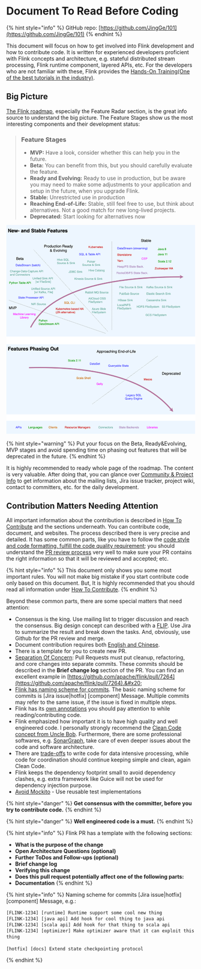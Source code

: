 # Document To Read Before Coding

{% hint style="info" %}
GitHub repo: [https://github.com/JingGe/101](https://github.com/JingGe/101)
{% endhint %}

This document will focus on how to get involved into Flink development and how to contribute code. It is written for experienced developers proficient with Flink concepts and architecture, e.g. stateful distributed stream processing, Flink runtime component, layered APIs, etc. For the developers who are not familiar with these, Flink provides the [Hands-On Training(One of the best tutorials in the industry)](https://ci.apache.org/projects/flink/flink-docs-release-1.13/docs/learn-flink/overview/).

## Big Picture

[The Flink roadmap](https://flink.apache.org/roadmap.html), especially the Feature Radar section, is the great info source to understand the big picture. The Feature Stages show us the most interesting components and their development status:

> ### Feature Stages <a href="#feature-stages" id="feature-stages"></a>
>
> * **MVP:** Have a look, consider whether this can help you in the future.
> * **Beta:** You can benefit from this, but you should carefully evaluate the feature.
> * **Ready and Evolving:** Ready to use in production, but be aware you may need to make some adjustments to your application and setup in the future, when you upgrade Flink.
> * **Stable:** Unrestricted use in production
> * **Reaching End-of-Life:** Stable, still feel free to use, but think about alternatives. Not a good match for new long-lived projects.
> * **Deprecated:** Start looking for alternatives now

![](<../.gitbook/assets/image (1).png>)

{% hint style="warning" %}
Put your focus on the Beta, Ready\&Evolving, MVP stages and avoid spending time on phasing out features that will be deprecated in the future.
{% endhint %}

It is highly recommended to ready whole page of the roadmap. The content is very valuable. After doing that, you can glance over [Community & Project Info](https://flink.apache.org/community.html) to get information about the mailing lists, Jira issue tracker, project wiki, contact to committers, etc. for the daily development.&#x20;

## Contribution Matters Needing Attention

All important information about the contribution is described in [How To Contribute](https://flink.apache.org/contributing/how-to-contribute.html) and the sections underneath. You can contribute code, document, and websites. The process described there is very precise and detailed. It has some common parts, like you have to follow the [code style and code formatting, fulfill the code quality requirement](https://flink.apache.org/contributing/code-style-and-quality-preamble.html); you should understand the [PR review process](https://flink.apache.org/contributing/reviewing-prs.html) very well to make sure your PR contains the right information so that it will be reviewed and accepted; etc.&#x20;

{% hint style="info" %}
This document only shows you some most important rules. You will not make big mistake if you start contribute code only based on this document. But, It is highly recommended that you should read all information under [How To Contribute](https://flink.apache.org/contributing/how-to-contribute.html).&#x20;
{% endhint %}

Beyond these common parts, there are some special matters that need attention:

* Consensus is the king. Use mailing list to trigger discussion and reach the consensus. Big design concept can described with a [FLIP](https://cwiki.apache.org/confluence/display/FLINK/Flink+Improvement+Proposals). Use Jira to summarize the result and break down the tasks. And, obviously, use Github for the PR review and merge.
* Document contribution requires both [English and Chinese](https://flink.apache.org/contributing/contribute-documentation.html).
* There is a template for you to create new PR.
* [Separation Of Concern](https://flink.apache.org/contributing/code-style-and-quality-pull-requests.html): Pull Requests must put cleanup, refactoring, and core changes into separate commits. These commits should be described in the **Brief change log** section of the PR. You can find an excellent example in [https://github.com/apache/flink/pull/7264](https://github.com/apache/flink/pull/7264).&#x20;
* [Flink has naming scheme for commits](https://cwiki.apache.org/confluence/display/FLINK/Apache+Flink+development+guidelines). The basic naming scheme for commits is \[Jira issue|hotfix] \[component] Message. Multiple commits may refer to the same issue, if the issue is fixed in multiple steps.
* Flink has its [own annotations](https://cwiki.apache.org/confluence/display/FLINK/Stability+Annotations) you should pay attention to while reading/contributing code.
* Flink emphasized how important it is to have high quality and well engineered code. I personally strongly recommend the [Clean Code concept from Uncle Bob](https://www.goodreads.com/book/show/3735293-clean-code). Furthermore, there are some professional softwares, e.g. [SonarGraph](https://www.hello2morrow.com/products/sonargraph), take care of even deeper issues about the code and software architecture.
* There are [trade-offs](https://flink.apache.org/contributing/code-style-and-quality-common.html) to write code for data intensive processing, while code for coordination should continue keeping simple and clean, again Clean Code.
* Flink keeps the dependency footprint small to avoid dependency clashes, e.g. extra framework like Guice will not be used for dependency injection purpose.
* [Avoid Mockito](https://docs.google.com/presentation/d/1fZlTjOJscwmzYadPGl23aui6zopl94Mn5smG-rB0qT8/edit#slide=id.g2fa61f7d00\_0\_136) - Use reusable test implementations

{% hint style="danger" %}
**Get consensus with the committer, before you try to contribute code.**
{% endhint %}

{% hint style="danger" %}
**Well engineered code is a must.**
{% endhint %}

{% hint style="info" %}
Flink PR has a template with the following sections:

* **What is the purpose of the change**
* **Open Architecture Questions (optional)**
* **Further ToDos and Follow-ups (optional)**
* **Brief change log**
* **Verifying this change**
* **Does this pull request potentially affect one of the following parts:**
* **Documentation**
{% endhint %}

{% hint style="info" %}
Naming scheme for commits \[Jira issue|hotfix] \[component] Message, e.g.:



```
[FLINK-1234] [runtime] Runtime support some cool new thing
[FLINK-1234] [java api] Add hook for cool thing to java api
[FLINK-1234] [scala api] Add hook for that thing to scala api
[FLINK-1234] [optimizer] Make optimizer aware that it can exploit this thing

[hotfix] [docs] Extend state checkpointing protocol
```
{% endhint %}

